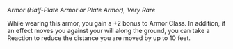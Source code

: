 _Armor (Half-Plate Armor or Plate Armor), Very Rare_

While wearing this armor, you gain a +2 bonus to Armor Class. In addition, if an effect moves you against your will along the ground, you can take a Reaction to reduce the distance you are moved by up to 10 feet.